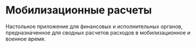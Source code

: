 # Мобилизационные расчеты
Настольное приложение для финансовых и исполнительных органов, предназначенное для сводных расчетов расходов в мобилизационное и военное время.
